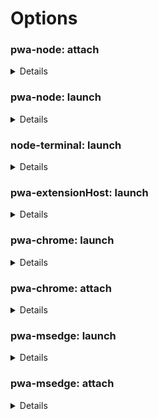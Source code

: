 # Options

### pwa-node: attach

<details><h4>address</h4><p>TCP/IP address of process to be debugged. Default is &#39;localhost&#39;.</p>
<h5>Default value:</h4><pre><code>"localhost"</pre></code><h4>attachExistingChildren</h4><p>Whether to attempt to attach to already-spawned child processes.</p>
<h5>Default value:</h4><pre><code>true</pre></code><h4>autoAttachChildProcesses</h4><p>Attach debugger to new child processes automatically.</p>
<h5>Default value:</h4><pre><code>true</pre></code><h4>cascadeTerminateToConfigurations</h4><p>A list of debug sessions which, when this debug session is terminated, will also be stopped.</p>
<h5>Default value:</h4><pre><code>[]</pre></code><h4>continueOnAttach</h4><p>If true, we&#39;ll automatically resume programs launched and waiting on <code>--inspect-brk</code></p>
<h5>Default value:</h4><pre><code>false</pre></code><h4>customDescriptionGenerator</h4><p>Customize the textual description the debugger shows for objects (local variables, etc...). Samples:<br>      1. this.toString() // will call toString to print all objects<br>      2. this.customDescription ? this.customDescription() : defaultValue // Use customDescription method if available, if not return defaultValue<br>      3. function (def) { return this.customDescription ? this.customDescription() : def } // Use customDescription method if available, if not return defaultValue<br>      </p>
<h5>Default value:</h4><pre><code>undefined</pre></code><h4>customPropertiesGenerator</h4><p>Customize the properties shown for an object in the debugger (local variables, etc...). Samples:<br>    1. { ...this, extraProperty: &#39;12345&#39; } // Add an extraProperty 12345 to all objects<br>    2. this.customProperties ? this.customProperties() : this // Use customProperties method if available, if not use the properties in this (the default properties)<br>    3. function () { return this.customProperties ? this.customProperties() : this } // Use customDescription method if available, if not return the default properties<br><br>    Deprecated: This is a temporary implementation of this feature until we have time to implement it in the way described here: <a href="https://github.com/microsoft/vscode/issues/102181">https://github.com/microsoft/vscode/issues/102181</a></p>
<h5>Default value:</h4><pre><code>undefined</pre></code><h4>cwd</h4><p>Absolute path to the working directory of the program being debugged. If you&#39;ve set localRoot then cwd will match that value otherwise it falls back to your workspaceFolder</p>
<h5>Default value:</h4><pre><code>localRoot || ${workspaceFolder}</pre></code><h4>enableContentValidation</h4><p>Toggles whether we verify the contents of files on disk match the ones loaded in the runtime. This is useful in a variety of scenarios and required in some, but can cause issues if you have server-side transformation of scripts, for example.</p>
<h5>Default value:</h4><pre><code>true</pre></code><h4>env</h4><p>Environment variables passed to the program. The value <code>null</code> removes the variable from the environment.</p>
<h5>Default value:</h4><pre><code>{}</pre></code><h4>envFile</h4><p>Absolute path to a file containing environment variable definitions.</p>
<h5>Default value:</h4><pre><code>null</pre></code><h4>localRoot</h4><p>Path to the local directory containing the program.</p>
<h5>Default value:</h4><pre><code>null</pre></code><h4>nodeVersionHint</h4><p>Allows you to explicitly specify the Node version that&#39;s running, which can be used to disable or enable certain behaviors in cases where the automatic version detection does not work.</p>
<h5>Default value:</h4><pre><code>undefined</pre></code><h4>outFiles</h4><p>If source maps are enabled, these glob patterns specify the generated JavaScript files. If a pattern starts with <code>!</code> the files are excluded. If not specified, the generated code is expected in the same directory as its source.</p>
<h5>Default value:</h4><pre><code>[
  "${workspaceFolder}/**/*.js",
  "!**/node_modules/**"
]</pre></code><h4>outputCapture</h4><p>From where to capture output messages: the default debug API if set to <code>console</code>, or stdout/stderr streams if set to <code>std</code>.</p>
<h5>Default value:</h4><pre><code>"console"</pre></code><h4>pathMapping</h4><p>A mapping of folders from one path to another. To resolve scripts to their original locations. Typical use is to map scripts in <code>node_modules</code> to their sources that locate in another folder.</p>
<h5>Default value:</h4><pre><code>{}</pre></code><h4>pauseForSourceMap</h4><p>Whether to wait for source maps to load for each incoming script. This has a performance overhead, and might be safely disabled when running off of disk, so long as <code>rootPath</code> is not disabled.</p>
<h5>Default value:</h4><pre><code>false</pre></code><h4>port</h4><p>Debug port to attach to. Default is 9229.</p>
<h5>Default value:</h4><pre><code>9229</pre></code><h4>processId</h4><p>ID of process to attach to.</p>
<h5>Default value:</h4><pre><code>undefined</pre></code><h4>remoteRoot</h4><p>Absolute path to the remote directory containing the program.</p>
<h5>Default value:</h4><pre><code>null</pre></code><h4>resolveSourceMapLocations</h4><p>A list of minimatch patterns for locations (folders and URLs) in which source maps can be used to resolve local files. This can be used to avoid incorrectly breaking in external source mapped code. Patterns can be prefixed with &quot;!&quot; to exclude them. May be set to an empty array or null to avoid restriction.</p>
<h5>Default value:</h4><pre><code>[
  "**",
  "!**/node_modules/**"
]</pre></code><h4>restart</h4><p>Try to reconnect to the program if we lose connection. If set to <code>true</code>, we&#39;ll try once a second, forever. You can customize the interval and maximum number of attempts by specifying the <code>delay</code> and <code>maxAttempts</code> in an object instead.</p>
<h5>Default value:</h4><pre><code>false</pre></code><h4>runtimeSourcemapPausePatterns</h4><p>A list of patterns at which to manually insert entrypoint breakpoints. This can be useful to give the debugger an opportunity to set breakpoints when using sourcemaps that don&#39;t exist or can&#39;t be detected before launch, such as <a href="https://github.com/microsoft/vscode-js-debug/issues/492">with the Serverless framework</a>.</p>
<h5>Default value:</h4><pre><code>[]</pre></code><h4>showAsyncStacks</h4><p>Show the async calls that led to the current call stack.</p>
<h5>Default value:</h4><pre><code>true</pre></code><h4>skipFiles</h4><p>An array of file or folder names, or path globs, to skip when debugging.</p>
<h5>Default value:</h4><pre><code>[]</pre></code><h4>smartStep</h4><p>Automatically step through generated code that cannot be mapped back to the original source.</p>
<h5>Default value:</h4><pre><code>true</pre></code><h4>sourceMapPathOverrides</h4><p>A set of mappings for rewriting the locations of source files from what the sourcemap says, to their locations on disk.</p>
<h5>Default value:</h4><pre><code>{
  "webpack:///./~/*": "${workspaceFolder}/node_modules/*",
  "webpack:////*": "/*",
  "webpack://?:*/*": "${workspaceFolder}/*",
  "webpack:///([a-z]):/(.+)": "$1:/$2",
  "meteor://💻app/*": "${workspaceFolder}/*"
}</pre></code><h4>sourceMapRenames</h4><p>Whether to use the &quot;names&quot; mapping in sourcemaps. This requires requesting source content, which can be slow with certain debuggers.</p>
<h5>Default value:</h4><pre><code>true</pre></code><h4>sourceMaps</h4><p>Use JavaScript source maps (if they exist).</p>
<h5>Default value:</h4><pre><code>true</pre></code><h4>timeout</h4><p>Retry for this number of milliseconds to connect to Node.js. Default is 10000 ms.</p>
<h5>Default value:</h4><pre><code>10000</pre></code><h4>timeouts</h4><p>Timeouts for several debugger operations.</p>
<h5>Default value:</h4><pre><code>{}</pre></code><h4>trace</h4><p>Configures what diagnostic output is produced.</p>
<h5>Default value:</h4><pre><code>false</pre></code><h4>websocketAddress</h4><p>Exact websocket address to attach to. If unspecified, it will be discovered from the address and port.</p>
<h5>Default value:</h4><pre><code>undefined</pre></code></details>

### pwa-node: launch

<details><h4>args</h4><p>Command line arguments passed to the program.</p>
<h5>Default value:</h4><pre><code>[]</pre></code><h4>attachSimplePort</h4><p>If set, attaches to the process via the given port. This is generally no longer necessary for Node.js programs and loses the ability to debug child processes, but can be useful in more esoteric scenarios such as with Deno and Docker launches. If set to 0, a random port will be chosen and --inspect-brk added to the launch arguments automatically.</p>
<h5>Default value:</h4><pre><code>null</pre></code><h4>autoAttachChildProcesses</h4><p>Attach debugger to new child processes automatically.</p>
<h5>Default value:</h4><pre><code>true</pre></code><h4>cascadeTerminateToConfigurations</h4><p>A list of debug sessions which, when this debug session is terminated, will also be stopped.</p>
<h5>Default value:</h4><pre><code>[]</pre></code><h4>console</h4><p>Where to launch the debug target.</p>
<h5>Default value:</h4><pre><code>"internalConsole"</pre></code><h4>customDescriptionGenerator</h4><p>Customize the textual description the debugger shows for objects (local variables, etc...). Samples:<br>      1. this.toString() // will call toString to print all objects<br>      2. this.customDescription ? this.customDescription() : defaultValue // Use customDescription method if available, if not return defaultValue<br>      3. function (def) { return this.customDescription ? this.customDescription() : def } // Use customDescription method if available, if not return defaultValue<br>      </p>
<h5>Default value:</h4><pre><code>undefined</pre></code><h4>customPropertiesGenerator</h4><p>Customize the properties shown for an object in the debugger (local variables, etc...). Samples:<br>    1. { ...this, extraProperty: &#39;12345&#39; } // Add an extraProperty 12345 to all objects<br>    2. this.customProperties ? this.customProperties() : this // Use customProperties method if available, if not use the properties in this (the default properties)<br>    3. function () { return this.customProperties ? this.customProperties() : this } // Use customDescription method if available, if not return the default properties<br><br>    Deprecated: This is a temporary implementation of this feature until we have time to implement it in the way described here: <a href="https://github.com/microsoft/vscode/issues/102181">https://github.com/microsoft/vscode/issues/102181</a></p>
<h5>Default value:</h4><pre><code>undefined</pre></code><h4>cwd</h4><p>Absolute path to the working directory of the program being debugged. If you&#39;ve set localRoot then cwd will match that value otherwise it falls back to your workspaceFolder</p>
<h5>Default value:</h4><pre><code>"${workspaceFolder}"</pre></code><h4>enableContentValidation</h4><p>Toggles whether we verify the contents of files on disk match the ones loaded in the runtime. This is useful in a variety of scenarios and required in some, but can cause issues if you have server-side transformation of scripts, for example.</p>
<h5>Default value:</h4><pre><code>true</pre></code><h4>env</h4><p>Environment variables passed to the program. The value <code>null</code> removes the variable from the environment.</p>
<h5>Default value:</h4><pre><code>{}</pre></code><h4>envFile</h4><p>Absolute path to a file containing environment variable definitions.</p>
<h5>Default value:</h4><pre><code>null</pre></code><h4>killBehavior</h4><p>Configures how debug processes are killed when stopping the session. Can be:<br><br>- forceful (default): forcefully tears down the process tree. Sends SIGKILL on posix, or <code>taskkill.exe /F</code> on Windows.<br>- polite: gracefully tears down the process tree. It&#39;s possible that misbehaving processes continue to run after shutdown in this way. Sends SIGTERM on posix, or <code>taskkill.exe</code> with no <code>/F</code> (force) flag on Windows.<br>- none: no termination will happen.</p>
<h5>Default value:</h4><pre><code>"forceful"</pre></code><h4>localRoot</h4><p>Path to the local directory containing the program.</p>
<h5>Default value:</h4><pre><code>null</pre></code><h4>nodeVersionHint</h4><p>Allows you to explicitly specify the Node version that&#39;s running, which can be used to disable or enable certain behaviors in cases where the automatic version detection does not work.</p>
<h5>Default value:</h4><pre><code>undefined</pre></code><h4>outFiles</h4><p>If source maps are enabled, these glob patterns specify the generated JavaScript files. If a pattern starts with <code>!</code> the files are excluded. If not specified, the generated code is expected in the same directory as its source.</p>
<h5>Default value:</h4><pre><code>[
  "${workspaceFolder}/**/*.js",
  "!**/node_modules/**"
]</pre></code><h4>outputCapture</h4><p>From where to capture output messages: the default debug API if set to <code>console</code>, or stdout/stderr streams if set to <code>std</code>.</p>
<h5>Default value:</h4><pre><code>"console"</pre></code><h4>pathMapping</h4><p>A mapping of folders from one path to another. To resolve scripts to their original locations. Typical use is to map scripts in <code>node_modules</code> to their sources that locate in another folder.</p>
<h5>Default value:</h4><pre><code>{}</pre></code><h4>pauseForSourceMap</h4><p>Whether to wait for source maps to load for each incoming script. This has a performance overhead, and might be safely disabled when running off of disk, so long as <code>rootPath</code> is not disabled.</p>
<h5>Default value:</h4><pre><code>false</pre></code><h4>profileStartup</h4><p>If true, will start profiling as soon as the process launches</p>
<h5>Default value:</h4><pre><code>false</pre></code><h4>program</h4><p>Absolute path to the program. Generated value is guessed by looking at package.json and opened files. Edit this attribute.</p>
<h5>Default value:</h4><pre><code>""</pre></code><h4>remoteRoot</h4><p>Absolute path to the remote directory containing the program.</p>
<h5>Default value:</h4><pre><code>null</pre></code><h4>resolveSourceMapLocations</h4><p>A list of minimatch patterns for locations (folders and URLs) in which source maps can be used to resolve local files. This can be used to avoid incorrectly breaking in external source mapped code. Patterns can be prefixed with &quot;!&quot; to exclude them. May be set to an empty array or null to avoid restriction.</p>
<h5>Default value:</h4><pre><code>[
  "**",
  "!**/node_modules/**"
]</pre></code><h4>restart</h4><p>Try to reconnect to the program if we lose connection. If set to <code>true</code>, we&#39;ll try once a second, forever. You can customize the interval and maximum number of attempts by specifying the <code>delay</code> and <code>maxAttempts</code> in an object instead.</p>
<h5>Default value:</h4><pre><code>false</pre></code><h4>runtimeArgs</h4><p>Optional arguments passed to the runtime executable.</p>
<h5>Default value:</h4><pre><code>[]</pre></code><h4>runtimeExecutable</h4><p>Runtime to use. Either an absolute path or the name of a runtime available on the PATH. If omitted <code>node</code> is assumed.</p>
<h5>Default value:</h4><pre><code>"node"</pre></code><h4>runtimeSourcemapPausePatterns</h4><p>A list of patterns at which to manually insert entrypoint breakpoints. This can be useful to give the debugger an opportunity to set breakpoints when using sourcemaps that don&#39;t exist or can&#39;t be detected before launch, such as <a href="https://github.com/microsoft/vscode-js-debug/issues/492">with the Serverless framework</a>.</p>
<h5>Default value:</h4><pre><code>[]</pre></code><h4>runtimeVersion</h4><p>Version of <code>node</code> runtime to use. Requires <code>nvm</code>.</p>
<h5>Default value:</h4><pre><code>"default"</pre></code><h4>showAsyncStacks</h4><p>Show the async calls that led to the current call stack.</p>
<h5>Default value:</h4><pre><code>true</pre></code><h4>skipFiles</h4><p>An array of file or folder names, or path globs, to skip when debugging.</p>
<h5>Default value:</h4><pre><code>[]</pre></code><h4>smartStep</h4><p>Automatically step through generated code that cannot be mapped back to the original source.</p>
<h5>Default value:</h4><pre><code>true</pre></code><h4>sourceMapPathOverrides</h4><p>A set of mappings for rewriting the locations of source files from what the sourcemap says, to their locations on disk.</p>
<h5>Default value:</h4><pre><code>{
  "webpack:///./~/*": "${workspaceFolder}/node_modules/*",
  "webpack:////*": "/*",
  "webpack://?:*/*": "${workspaceFolder}/*",
  "webpack:///([a-z]):/(.+)": "$1:/$2",
  "meteor://💻app/*": "${workspaceFolder}/*"
}</pre></code><h4>sourceMapRenames</h4><p>Whether to use the &quot;names&quot; mapping in sourcemaps. This requires requesting source content, which can be slow with certain debuggers.</p>
<h5>Default value:</h4><pre><code>true</pre></code><h4>sourceMaps</h4><p>Use JavaScript source maps (if they exist).</p>
<h5>Default value:</h4><pre><code>true</pre></code><h4>stopOnEntry</h4><p>Automatically stop program after launch.</p>
<h5>Default value:</h4><pre><code>false</pre></code><h4>timeout</h4><p>Retry for this number of milliseconds to connect to Node.js. Default is 10000 ms.</p>
<h5>Default value:</h4><pre><code>10000</pre></code><h4>timeouts</h4><p>Timeouts for several debugger operations.</p>
<h5>Default value:</h4><pre><code>{}</pre></code><h4>trace</h4><p>Configures what diagnostic output is produced.</p>
<h5>Default value:</h4><pre><code>false</pre></code></details>

### node-terminal: launch

<details><h4>autoAttachChildProcesses</h4><p>Attach debugger to new child processes automatically.</p>
<h5>Default value:</h4><pre><code>true</pre></code><h4>cascadeTerminateToConfigurations</h4><p>A list of debug sessions which, when this debug session is terminated, will also be stopped.</p>
<h5>Default value:</h4><pre><code>[]</pre></code><h4>command</h4><p>Command to run in the launched terminal. If not provided, the terminal will open without launching a program.</p>
<h5>Default value:</h4><pre><code>undefined</pre></code><h4>customDescriptionGenerator</h4><p>Customize the textual description the debugger shows for objects (local variables, etc...). Samples:<br>      1. this.toString() // will call toString to print all objects<br>      2. this.customDescription ? this.customDescription() : defaultValue // Use customDescription method if available, if not return defaultValue<br>      3. function (def) { return this.customDescription ? this.customDescription() : def } // Use customDescription method if available, if not return defaultValue<br>      </p>
<h5>Default value:</h4><pre><code>undefined</pre></code><h4>customPropertiesGenerator</h4><p>Customize the properties shown for an object in the debugger (local variables, etc...). Samples:<br>    1. { ...this, extraProperty: &#39;12345&#39; } // Add an extraProperty 12345 to all objects<br>    2. this.customProperties ? this.customProperties() : this // Use customProperties method if available, if not use the properties in this (the default properties)<br>    3. function () { return this.customProperties ? this.customProperties() : this } // Use customDescription method if available, if not return the default properties<br><br>    Deprecated: This is a temporary implementation of this feature until we have time to implement it in the way described here: <a href="https://github.com/microsoft/vscode/issues/102181">https://github.com/microsoft/vscode/issues/102181</a></p>
<h5>Default value:</h4><pre><code>undefined</pre></code><h4>cwd</h4><p>Absolute path to the working directory of the program being debugged. If you&#39;ve set localRoot then cwd will match that value otherwise it falls back to your workspaceFolder</p>
<h5>Default value:</h4><pre><code>localRoot || ${workspaceFolder}</pre></code><h4>enableContentValidation</h4><p>Toggles whether we verify the contents of files on disk match the ones loaded in the runtime. This is useful in a variety of scenarios and required in some, but can cause issues if you have server-side transformation of scripts, for example.</p>
<h5>Default value:</h4><pre><code>true</pre></code><h4>env</h4><p>Environment variables passed to the program. The value <code>null</code> removes the variable from the environment.</p>
<h5>Default value:</h4><pre><code>{}</pre></code><h4>envFile</h4><p>Absolute path to a file containing environment variable definitions.</p>
<h5>Default value:</h4><pre><code>null</pre></code><h4>localRoot</h4><p>Path to the local directory containing the program.</p>
<h5>Default value:</h4><pre><code>null</pre></code><h4>nodeVersionHint</h4><p>Allows you to explicitly specify the Node version that&#39;s running, which can be used to disable or enable certain behaviors in cases where the automatic version detection does not work.</p>
<h5>Default value:</h4><pre><code>undefined</pre></code><h4>outFiles</h4><p>If source maps are enabled, these glob patterns specify the generated JavaScript files. If a pattern starts with <code>!</code> the files are excluded. If not specified, the generated code is expected in the same directory as its source.</p>
<h5>Default value:</h4><pre><code>[
  "${workspaceFolder}/**/*.js",
  "!**/node_modules/**"
]</pre></code><h4>outputCapture</h4><p>From where to capture output messages: the default debug API if set to <code>console</code>, or stdout/stderr streams if set to <code>std</code>.</p>
<h5>Default value:</h4><pre><code>"console"</pre></code><h4>pathMapping</h4><p>A mapping of folders from one path to another. To resolve scripts to their original locations. Typical use is to map scripts in <code>node_modules</code> to their sources that locate in another folder.</p>
<h5>Default value:</h4><pre><code>{}</pre></code><h4>pauseForSourceMap</h4><p>Whether to wait for source maps to load for each incoming script. This has a performance overhead, and might be safely disabled when running off of disk, so long as <code>rootPath</code> is not disabled.</p>
<h5>Default value:</h4><pre><code>false</pre></code><h4>remoteRoot</h4><p>Absolute path to the remote directory containing the program.</p>
<h5>Default value:</h4><pre><code>null</pre></code><h4>resolveSourceMapLocations</h4><p>A list of minimatch patterns for locations (folders and URLs) in which source maps can be used to resolve local files. This can be used to avoid incorrectly breaking in external source mapped code. Patterns can be prefixed with &quot;!&quot; to exclude them. May be set to an empty array or null to avoid restriction.</p>
<h5>Default value:</h4><pre><code>[
  "**",
  "!**/node_modules/**"
]</pre></code><h4>runtimeSourcemapPausePatterns</h4><p>A list of patterns at which to manually insert entrypoint breakpoints. This can be useful to give the debugger an opportunity to set breakpoints when using sourcemaps that don&#39;t exist or can&#39;t be detected before launch, such as <a href="https://github.com/microsoft/vscode-js-debug/issues/492">with the Serverless framework</a>.</p>
<h5>Default value:</h4><pre><code>[]</pre></code><h4>showAsyncStacks</h4><p>Show the async calls that led to the current call stack.</p>
<h5>Default value:</h4><pre><code>{
  "onceBreakpointResolved": 16
}</pre></code><h4>skipFiles</h4><p>An array of file or folder names, or path globs, to skip when debugging.</p>
<h5>Default value:</h4><pre><code>[]</pre></code><h4>smartStep</h4><p>Automatically step through generated code that cannot be mapped back to the original source.</p>
<h5>Default value:</h4><pre><code>true</pre></code><h4>sourceMapPathOverrides</h4><p>A set of mappings for rewriting the locations of source files from what the sourcemap says, to their locations on disk.</p>
<h5>Default value:</h4><pre><code>{
  "webpack:///./~/*": "${workspaceFolder}/node_modules/*",
  "webpack:////*": "/*",
  "webpack://?:*/*": "${workspaceFolder}/*",
  "webpack:///([a-z]):/(.+)": "$1:/$2",
  "meteor://💻app/*": "${workspaceFolder}/*"
}</pre></code><h4>sourceMapRenames</h4><p>Whether to use the &quot;names&quot; mapping in sourcemaps. This requires requesting source content, which can be slow with certain debuggers.</p>
<h5>Default value:</h4><pre><code>true</pre></code><h4>sourceMaps</h4><p>Use JavaScript source maps (if they exist).</p>
<h5>Default value:</h4><pre><code>true</pre></code><h4>timeout</h4><p>Retry for this number of milliseconds to connect to Node.js. Default is 10000 ms.</p>
<h5>Default value:</h4><pre><code>10000</pre></code><h4>timeouts</h4><p>Timeouts for several debugger operations.</p>
<h5>Default value:</h4><pre><code>{}</pre></code><h4>trace</h4><p>Configures what diagnostic output is produced.</p>
<h5>Default value:</h4><pre><code>false</pre></code></details>

### pwa-extensionHost: launch

<details><h4>args</h4><p>Command line arguments passed to the program.</p>
<h5>Default value:</h4><pre><code>[
  "--extensionDevelopmentPath=${workspaceFolder}"
]</pre></code><h4>autoAttachChildProcesses</h4><p>Attach debugger to new child processes automatically.</p>
<h5>Default value:</h4><pre><code>false</pre></code><h4>cascadeTerminateToConfigurations</h4><p>A list of debug sessions which, when this debug session is terminated, will also be stopped.</p>
<h5>Default value:</h4><pre><code>[]</pre></code><h4>customDescriptionGenerator</h4><p>Customize the textual description the debugger shows for objects (local variables, etc...). Samples:<br>      1. this.toString() // will call toString to print all objects<br>      2. this.customDescription ? this.customDescription() : defaultValue // Use customDescription method if available, if not return defaultValue<br>      3. function (def) { return this.customDescription ? this.customDescription() : def } // Use customDescription method if available, if not return defaultValue<br>      </p>
<h5>Default value:</h4><pre><code>undefined</pre></code><h4>customPropertiesGenerator</h4><p>Customize the properties shown for an object in the debugger (local variables, etc...). Samples:<br>    1. { ...this, extraProperty: &#39;12345&#39; } // Add an extraProperty 12345 to all objects<br>    2. this.customProperties ? this.customProperties() : this // Use customProperties method if available, if not use the properties in this (the default properties)<br>    3. function () { return this.customProperties ? this.customProperties() : this } // Use customDescription method if available, if not return the default properties<br><br>    Deprecated: This is a temporary implementation of this feature until we have time to implement it in the way described here: <a href="https://github.com/microsoft/vscode/issues/102181">https://github.com/microsoft/vscode/issues/102181</a></p>
<h5>Default value:</h4><pre><code>undefined</pre></code><h4>cwd</h4><p>Absolute path to the working directory of the program being debugged. If you&#39;ve set localRoot then cwd will match that value otherwise it falls back to your workspaceFolder</p>
<h5>Default value:</h4><pre><code>localRoot || ${workspaceFolder}</pre></code><h4>debugWebviews</h4><p>Configures whether we should try to attach to webviews in the launched VS Code instance. <strong>Note:</strong> at the moment this requires the setting <code>&quot;webview.experimental.useIframes&quot;: true</code> to work properly, and will only work in desktop VS Code.</p>
<h5>Default value:</h4><pre><code>false</pre></code><h4>debugWebWorkerHost</h4><p>Configures whether we should try to attach to the web worker extension host.</p>
<h5>Default value:</h4><pre><code>false</pre></code><h4>enableContentValidation</h4><p>Toggles whether we verify the contents of files on disk match the ones loaded in the runtime. This is useful in a variety of scenarios and required in some, but can cause issues if you have server-side transformation of scripts, for example.</p>
<h5>Default value:</h4><pre><code>true</pre></code><h4>env</h4><p>Environment variables passed to the program. The value <code>null</code> removes the variable from the environment.</p>
<h5>Default value:</h4><pre><code>{}</pre></code><h4>envFile</h4><p>Absolute path to a file containing environment variable definitions.</p>
<h5>Default value:</h4><pre><code>null</pre></code><h4>localRoot</h4><p>Path to the local directory containing the program.</p>
<h5>Default value:</h4><pre><code>null</pre></code><h4>nodeVersionHint</h4><p>Allows you to explicitly specify the Node version that&#39;s running, which can be used to disable or enable certain behaviors in cases where the automatic version detection does not work.</p>
<h5>Default value:</h4><pre><code>undefined</pre></code><h4>outFiles</h4><p>If source maps are enabled, these glob patterns specify the generated JavaScript files. If a pattern starts with <code>!</code> the files are excluded. If not specified, the generated code is expected in the same directory as its source.</p>
<h5>Default value:</h4><pre><code>[
  "${workspaceFolder}/out/**/*.js"
]</pre></code><h4>outputCapture</h4><p>From where to capture output messages: the default debug API if set to <code>console</code>, or stdout/stderr streams if set to <code>std</code>.</p>
<h5>Default value:</h4><pre><code>"console"</pre></code><h4>pathMapping</h4><p>A mapping of folders from one path to another. To resolve scripts to their original locations. Typical use is to map scripts in <code>node_modules</code> to their sources that locate in another folder.</p>
<h5>Default value:</h4><pre><code>{}</pre></code><h4>pauseForSourceMap</h4><p>Whether to wait for source maps to load for each incoming script. This has a performance overhead, and might be safely disabled when running off of disk, so long as <code>rootPath</code> is not disabled.</p>
<h5>Default value:</h4><pre><code>false</pre></code><h4>remoteRoot</h4><p>Absolute path to the remote directory containing the program.</p>
<h5>Default value:</h4><pre><code>null</pre></code><h4>rendererDebugOptions</h4><p>Chrome launch options used when attaching to the renderer process, with <code>debugWebviews</code> or <code>debugWebWorkerHost</code>.</p>
<h5>Default value:</h4><pre><code>{}</pre></code><h4>resolveSourceMapLocations</h4><p>A list of minimatch patterns for locations (folders and URLs) in which source maps can be used to resolve local files. This can be used to avoid incorrectly breaking in external source mapped code. Patterns can be prefixed with &quot;!&quot; to exclude them. May be set to an empty array or null to avoid restriction.</p>
<h5>Default value:</h4><pre><code>[
  "${workspaceFolder}/**",
  "!**/node_modules/**"
]</pre></code><h4>runtimeExecutable</h4><p>Absolute path to VS Code.</p>
<h5>Default value:</h4><pre><code>"${execPath}"</pre></code><h4>runtimeSourcemapPausePatterns</h4><p>A list of patterns at which to manually insert entrypoint breakpoints. This can be useful to give the debugger an opportunity to set breakpoints when using sourcemaps that don&#39;t exist or can&#39;t be detected before launch, such as <a href="https://github.com/microsoft/vscode-js-debug/issues/492">with the Serverless framework</a>.</p>
<h5>Default value:</h4><pre><code>[]</pre></code><h4>showAsyncStacks</h4><p>Show the async calls that led to the current call stack.</p>
<h5>Default value:</h4><pre><code>true</pre></code><h4>skipFiles</h4><p>An array of file or folder names, or path globs, to skip when debugging.</p>
<h5>Default value:</h4><pre><code>[]</pre></code><h4>smartStep</h4><p>Automatically step through generated code that cannot be mapped back to the original source.</p>
<h5>Default value:</h4><pre><code>true</pre></code><h4>sourceMapPathOverrides</h4><p>A set of mappings for rewriting the locations of source files from what the sourcemap says, to their locations on disk.</p>
<h5>Default value:</h4><pre><code>{
  "webpack:///./~/*": "${workspaceFolder}/node_modules/*",
  "webpack:////*": "/*",
  "webpack://?:*/*": "${workspaceFolder}/*",
  "webpack:///([a-z]):/(.+)": "$1:/$2",
  "meteor://💻app/*": "${workspaceFolder}/*"
}</pre></code><h4>sourceMapRenames</h4><p>Whether to use the &quot;names&quot; mapping in sourcemaps. This requires requesting source content, which can be slow with certain debuggers.</p>
<h5>Default value:</h4><pre><code>true</pre></code><h4>sourceMaps</h4><p>Use JavaScript source maps (if they exist).</p>
<h5>Default value:</h4><pre><code>true</pre></code><h4>timeout</h4><p>Retry for this number of milliseconds to connect to Node.js. Default is 10000 ms.</p>
<h5>Default value:</h4><pre><code>10000</pre></code><h4>timeouts</h4><p>Timeouts for several debugger operations.</p>
<h5>Default value:</h4><pre><code>{}</pre></code><h4>trace</h4><p>Configures what diagnostic output is produced.</p>
<h5>Default value:</h4><pre><code>false</pre></code></details>

### pwa-chrome: launch

<details><h4>browserLaunchLocation</h4><p>Forces the browser to be launched in one location. In a remote workspace (through ssh or WSL, for example) this can be used to open the browser on the remote machine rather than locally.</p>
<h5>Default value:</h4><pre><code>"workspace"</pre></code><h4>cascadeTerminateToConfigurations</h4><p>A list of debug sessions which, when this debug session is terminated, will also be stopped.</p>
<h5>Default value:</h4><pre><code>[]</pre></code><h4>cleanUp</h4><p>What clean-up to do after the debugging session finishes. Close only the tab being debug, vs. close the whole browser.</p>
<h5>Default value:</h4><pre><code>"wholeBrowser"</pre></code><h4>customDescriptionGenerator</h4><p>Customize the textual description the debugger shows for objects (local variables, etc...). Samples:<br>      1. this.toString() // will call toString to print all objects<br>      2. this.customDescription ? this.customDescription() : defaultValue // Use customDescription method if available, if not return defaultValue<br>      3. function (def) { return this.customDescription ? this.customDescription() : def } // Use customDescription method if available, if not return defaultValue<br>      </p>
<h5>Default value:</h4><pre><code>undefined</pre></code><h4>customPropertiesGenerator</h4><p>Customize the properties shown for an object in the debugger (local variables, etc...). Samples:<br>    1. { ...this, extraProperty: &#39;12345&#39; } // Add an extraProperty 12345 to all objects<br>    2. this.customProperties ? this.customProperties() : this // Use customProperties method if available, if not use the properties in this (the default properties)<br>    3. function () { return this.customProperties ? this.customProperties() : this } // Use customDescription method if available, if not return the default properties<br><br>    Deprecated: This is a temporary implementation of this feature until we have time to implement it in the way described here: <a href="https://github.com/microsoft/vscode/issues/102181">https://github.com/microsoft/vscode/issues/102181</a></p>
<h5>Default value:</h4><pre><code>undefined</pre></code><h4>cwd</h4><p>Optional working directory for the runtime executable.</p>
<h5>Default value:</h4><pre><code>null</pre></code><h4>disableNetworkCache</h4><p>Controls whether to skip the network cache for each request</p>
<h5>Default value:</h4><pre><code>true</pre></code><h4>enableContentValidation</h4><p>Toggles whether we verify the contents of files on disk match the ones loaded in the runtime. This is useful in a variety of scenarios and required in some, but can cause issues if you have server-side transformation of scripts, for example.</p>
<h5>Default value:</h4><pre><code>true</pre></code><h4>env</h4><p>Optional dictionary of environment key/value pairs for the browser.</p>
<h5>Default value:</h4><pre><code>{}</pre></code><h4>file</h4><p>A local html file to open in the browser</p>
<h5>Default value:</h4><pre><code>null</pre></code><h4>includeDefaultArgs</h4><p>Whether default browser launch arguments (to disable features that may make debugging harder) will be included in the launch.</p>
<h5>Default value:</h4><pre><code>true</pre></code><h4>inspectUri</h4><p>Format to use to rewrite the inspectUri: It&#39;s a template string that interpolates keys in <code>{curlyBraces}</code>. Available keys are:<br> - <code>url.*</code> is the parsed address of the running application. For instance, <code>{url.port}</code>, <code>{url.hostname}</code><br> - <code>port</code> is the debug port that Chrome is listening on.<br> - <code>browserInspectUri</code> is the inspector URI on the launched browser<br> - <code>browserInspectUriPath</code> is the path part of the inspector URI on the launched browser (e.g.: &quot;/devtools/browser/e9ec0098-306e-472a-8133-5e42488929c2&quot;).<br> - <code>wsProtocol</code> is the hinted websocket protocol. This is set to <code>wss</code> if the original URL is <code>https</code>, or <code>ws</code> otherwise.<br></p>
<h5>Default value:</h4><pre><code>undefined</pre></code><h4>outFiles</h4><p>If source maps are enabled, these glob patterns specify the generated JavaScript files. If a pattern starts with <code>!</code> the files are excluded. If not specified, the generated code is expected in the same directory as its source.</p>
<h5>Default value:</h4><pre><code>[
  "${workspaceFolder}/**/*.js",
  "!**/node_modules/**"
]</pre></code><h4>outputCapture</h4><p>From where to capture output messages: the default debug API if set to <code>console</code>, or stdout/stderr streams if set to <code>std</code>.</p>
<h5>Default value:</h4><pre><code>"console"</pre></code><h4>pathMapping</h4><p>A mapping of URLs/paths to local folders, to resolve scripts in the Browser to scripts on disk</p>
<h5>Default value:</h4><pre><code>{}</pre></code><h4>pauseForSourceMap</h4><p>Whether to wait for source maps to load for each incoming script. This has a performance overhead, and might be safely disabled when running off of disk, so long as <code>rootPath</code> is not disabled.</p>
<h5>Default value:</h4><pre><code>true</pre></code><h4>perScriptSourcemaps</h4><p>Whether scripts are loaded individually with unique sourcemaps containing the basename of the source file. This can be set to optimize sourcemap handling when dealing with lots of small scripts. If set to &quot;auto&quot;, we&#39;ll detect known cases where this is appropriate.</p>
<h5>Default value:</h4><pre><code>"auto"</pre></code><h4>port</h4><p>Port for the browser to listen on. Defaults to &quot;0&quot;, which will cause the browser to be debugged via pipes, which is generally more secure and should be chosen unless you need to attach to the browser from another tool.</p>
<h5>Default value:</h4><pre><code>0</pre></code><h4>profileStartup</h4><p>If true, will start profiling soon as the process launches</p>
<h5>Default value:</h4><pre><code>false</pre></code><h4>resolveSourceMapLocations</h4><p>A list of minimatch patterns for locations (folders and URLs) in which source maps can be used to resolve local files. This can be used to avoid incorrectly breaking in external source mapped code. Patterns can be prefixed with &quot;!&quot; to exclude them. May be set to an empty array or null to avoid restriction.</p>
<h5>Default value:</h4><pre><code>null</pre></code><h4>runtimeArgs</h4><p>Optional arguments passed to the runtime executable.</p>
<h5>Default value:</h4><pre><code>null</pre></code><h4>runtimeExecutable</h4><p>Either &#39;canary&#39;, &#39;stable&#39;, &#39;custom&#39; or path to the browser executable. Custom means a custom wrapper, custom build or CHROME_PATH environment variable.</p>
<h5>Default value:</h4><pre><code>"stable"</pre></code><h4>showAsyncStacks</h4><p>Show the async calls that led to the current call stack.</p>
<h5>Default value:</h4><pre><code>true</pre></code><h4>skipFiles</h4><p>An array of file or folder names, or path globs, to skip when debugging.</p>
<h5>Default value:</h4><pre><code>[]</pre></code><h4>smartStep</h4><p>Automatically step through generated code that cannot be mapped back to the original source.</p>
<h5>Default value:</h4><pre><code>true</pre></code><h4>sourceMapPathOverrides</h4><p>A set of mappings for rewriting the locations of source files from what the sourcemap says, to their locations on disk.</p>
<h5>Default value:</h4><pre><code>{
  "webpack:///./~/*": "${webRoot}/node_modules/*",
  "webpack:////*": "/*",
  "webpack://?:*/*": "${webRoot}/*",
  "webpack:///([a-z]):/(.+)": "$1:/$2",
  "meteor://💻app/*": "${webRoot}/*"
}</pre></code><h4>sourceMapRenames</h4><p>Whether to use the &quot;names&quot; mapping in sourcemaps. This requires requesting source content, which can be slow with certain debuggers.</p>
<h5>Default value:</h4><pre><code>true</pre></code><h4>sourceMaps</h4><p>Use JavaScript source maps (if they exist).</p>
<h5>Default value:</h4><pre><code>true</pre></code><h4>timeout</h4><p>Retry for this number of milliseconds to connect to Node.js. Default is 10000 ms.</p>
<h5>Default value:</h4><pre><code>10000</pre></code><h4>timeouts</h4><p>Timeouts for several debugger operations.</p>
<h5>Default value:</h4><pre><code>{}</pre></code><h4>trace</h4><p>Configures what diagnostic output is produced.</p>
<h5>Default value:</h4><pre><code>false</pre></code><h4>url</h4><p>Will search for a tab with this exact url and attach to it, if found</p>
<h5>Default value:</h4><pre><code>null</pre></code><h4>urlFilter</h4><p>Will search for a page with this url and attach to it, if found. Can have * wildcards.</p>
<h5>Default value:</h4><pre><code>"*"</pre></code><h4>userDataDir</h4><p>By default, the browser is launched with a separate user profile in a temp folder. Use this option to override it. Set to false to launch with your default user profile.</p>
<h5>Default value:</h4><pre><code>true</pre></code><h4>vueComponentPaths</h4><p>A list of file glob patterns to find <code>*.vue</code> components. By default, searches the entire workspace. This needs to be specified due to extra lookups that Vue&#39;s sourcemaps require in Vue CLI 4. You can disable this special handling by setting this to an empty array.</p>
<h5>Default value:</h4><pre><code>[
  "${workspaceFolder}/**/*.vue",
  "!**/node_modules/**"
]</pre></code><h4>webRoot</h4><p>This specifies the workspace absolute path to the webserver root. Used to resolve paths like <code>/app.js</code> to files on disk. Shorthand for a pathMapping for &quot;/&quot;</p>
<h5>Default value:</h4><pre><code>"${workspaceFolder}"</pre></code></details>

### pwa-chrome: attach

<details><h4>address</h4><p>IP address or hostname the debugged browser is listening on.</p>
<h5>Default value:</h4><pre><code>"localhost"</pre></code><h4>browserAttachLocation</h4><p>Forces the browser to attach in one location. In a remote workspace (through ssh or WSL, for example) this can be used to attach to a browser on the remote machine rather than locally.</p>
<h5>Default value:</h4><pre><code>"workspace"</pre></code><h4>cascadeTerminateToConfigurations</h4><p>A list of debug sessions which, when this debug session is terminated, will also be stopped.</p>
<h5>Default value:</h4><pre><code>[]</pre></code><h4>customDescriptionGenerator</h4><p>Customize the textual description the debugger shows for objects (local variables, etc...). Samples:<br>      1. this.toString() // will call toString to print all objects<br>      2. this.customDescription ? this.customDescription() : defaultValue // Use customDescription method if available, if not return defaultValue<br>      3. function (def) { return this.customDescription ? this.customDescription() : def } // Use customDescription method if available, if not return defaultValue<br>      </p>
<h5>Default value:</h4><pre><code>undefined</pre></code><h4>customPropertiesGenerator</h4><p>Customize the properties shown for an object in the debugger (local variables, etc...). Samples:<br>    1. { ...this, extraProperty: &#39;12345&#39; } // Add an extraProperty 12345 to all objects<br>    2. this.customProperties ? this.customProperties() : this // Use customProperties method if available, if not use the properties in this (the default properties)<br>    3. function () { return this.customProperties ? this.customProperties() : this } // Use customDescription method if available, if not return the default properties<br><br>    Deprecated: This is a temporary implementation of this feature until we have time to implement it in the way described here: <a href="https://github.com/microsoft/vscode/issues/102181">https://github.com/microsoft/vscode/issues/102181</a></p>
<h5>Default value:</h4><pre><code>undefined</pre></code><h4>disableNetworkCache</h4><p>Controls whether to skip the network cache for each request</p>
<h5>Default value:</h4><pre><code>true</pre></code><h4>enableContentValidation</h4><p>Toggles whether we verify the contents of files on disk match the ones loaded in the runtime. This is useful in a variety of scenarios and required in some, but can cause issues if you have server-side transformation of scripts, for example.</p>
<h5>Default value:</h4><pre><code>true</pre></code><h4>inspectUri</h4><p>Format to use to rewrite the inspectUri: It&#39;s a template string that interpolates keys in <code>{curlyBraces}</code>. Available keys are:<br> - <code>url.*</code> is the parsed address of the running application. For instance, <code>{url.port}</code>, <code>{url.hostname}</code><br> - <code>port</code> is the debug port that Chrome is listening on.<br> - <code>browserInspectUri</code> is the inspector URI on the launched browser<br> - <code>browserInspectUriPath</code> is the path part of the inspector URI on the launched browser (e.g.: &quot;/devtools/browser/e9ec0098-306e-472a-8133-5e42488929c2&quot;).<br> - <code>wsProtocol</code> is the hinted websocket protocol. This is set to <code>wss</code> if the original URL is <code>https</code>, or <code>ws</code> otherwise.<br></p>
<h5>Default value:</h4><pre><code>undefined</pre></code><h4>outFiles</h4><p>If source maps are enabled, these glob patterns specify the generated JavaScript files. If a pattern starts with <code>!</code> the files are excluded. If not specified, the generated code is expected in the same directory as its source.</p>
<h5>Default value:</h4><pre><code>[
  "${workspaceFolder}/**/*.js",
  "!**/node_modules/**"
]</pre></code><h4>outputCapture</h4><p>From where to capture output messages: the default debug API if set to <code>console</code>, or stdout/stderr streams if set to <code>std</code>.</p>
<h5>Default value:</h4><pre><code>"console"</pre></code><h4>pathMapping</h4><p>A mapping of URLs/paths to local folders, to resolve scripts in the Browser to scripts on disk</p>
<h5>Default value:</h4><pre><code>{}</pre></code><h4>pauseForSourceMap</h4><p>Whether to wait for source maps to load for each incoming script. This has a performance overhead, and might be safely disabled when running off of disk, so long as <code>rootPath</code> is not disabled.</p>
<h5>Default value:</h4><pre><code>true</pre></code><h4>perScriptSourcemaps</h4><p>Whether scripts are loaded individually with unique sourcemaps containing the basename of the source file. This can be set to optimize sourcemap handling when dealing with lots of small scripts. If set to &quot;auto&quot;, we&#39;ll detect known cases where this is appropriate.</p>
<h5>Default value:</h4><pre><code>"auto"</pre></code><h4>port</h4><p>Port to use to remote debugging the browser, given as <code>--remote-debugging-port</code> when launching the browser.</p>
<h5>Default value:</h4><pre><code>0</pre></code><h4>resolveSourceMapLocations</h4><p>A list of minimatch patterns for locations (folders and URLs) in which source maps can be used to resolve local files. This can be used to avoid incorrectly breaking in external source mapped code. Patterns can be prefixed with &quot;!&quot; to exclude them. May be set to an empty array or null to avoid restriction.</p>
<h5>Default value:</h4><pre><code>null</pre></code><h4>restart</h4><p>Whether to reconnect if the browser connection is closed</p>
<h5>Default value:</h4><pre><code>false</pre></code><h4>showAsyncStacks</h4><p>Show the async calls that led to the current call stack.</p>
<h5>Default value:</h4><pre><code>true</pre></code><h4>skipFiles</h4><p>An array of file or folder names, or path globs, to skip when debugging.</p>
<h5>Default value:</h4><pre><code>[]</pre></code><h4>smartStep</h4><p>Automatically step through generated code that cannot be mapped back to the original source.</p>
<h5>Default value:</h4><pre><code>true</pre></code><h4>sourceMapPathOverrides</h4><p>A set of mappings for rewriting the locations of source files from what the sourcemap says, to their locations on disk.</p>
<h5>Default value:</h4><pre><code>{
  "webpack:///./~/*": "${webRoot}/node_modules/*",
  "webpack:////*": "/*",
  "webpack://?:*/*": "${webRoot}/*",
  "webpack:///([a-z]):/(.+)": "$1:/$2",
  "meteor://💻app/*": "${webRoot}/*"
}</pre></code><h4>sourceMapRenames</h4><p>Whether to use the &quot;names&quot; mapping in sourcemaps. This requires requesting source content, which can be slow with certain debuggers.</p>
<h5>Default value:</h4><pre><code>true</pre></code><h4>sourceMaps</h4><p>Use JavaScript source maps (if they exist).</p>
<h5>Default value:</h4><pre><code>true</pre></code><h4>targetSelection</h4><p>Whether to attach to all targets that match the URL filter (&quot;automatic&quot;) or ask to pick one (&quot;pick&quot;).</p>
<h5>Default value:</h4><pre><code>"automatic"</pre></code><h4>timeout</h4><p>Retry for this number of milliseconds to connect to Node.js. Default is 10000 ms.</p>
<h5>Default value:</h4><pre><code>10000</pre></code><h4>timeouts</h4><p>Timeouts for several debugger operations.</p>
<h5>Default value:</h4><pre><code>{}</pre></code><h4>trace</h4><p>Configures what diagnostic output is produced.</p>
<h5>Default value:</h4><pre><code>false</pre></code><h4>url</h4><p>Will search for a tab with this exact url and attach to it, if found</p>
<h5>Default value:</h4><pre><code>null</pre></code><h4>urlFilter</h4><p>Will search for a page with this url and attach to it, if found. Can have * wildcards.</p>
<h5>Default value:</h4><pre><code>""</pre></code><h4>vueComponentPaths</h4><p>A list of file glob patterns to find <code>*.vue</code> components. By default, searches the entire workspace. This needs to be specified due to extra lookups that Vue&#39;s sourcemaps require in Vue CLI 4. You can disable this special handling by setting this to an empty array.</p>
<h5>Default value:</h4><pre><code>[
  "${workspaceFolder}/**/*.vue",
  "!**/node_modules/**"
]</pre></code><h4>webRoot</h4><p>This specifies the workspace absolute path to the webserver root. Used to resolve paths like <code>/app.js</code> to files on disk. Shorthand for a pathMapping for &quot;/&quot;</p>
<h5>Default value:</h4><pre><code>"${workspaceFolder}"</pre></code></details>

### pwa-msedge: launch

<details><h4>address</h4><p>When debugging webviews, the IP address or hostname the webview is listening on. Will be automatically discovered if not set.</p>
<h5>Default value:</h4><pre><code>"localhost"</pre></code><h4>browserLaunchLocation</h4><p>Forces the browser to be launched in one location. In a remote workspace (through ssh or WSL, for example) this can be used to open the browser on the remote machine rather than locally.</p>
<h5>Default value:</h4><pre><code>"workspace"</pre></code><h4>cascadeTerminateToConfigurations</h4><p>A list of debug sessions which, when this debug session is terminated, will also be stopped.</p>
<h5>Default value:</h4><pre><code>[]</pre></code><h4>cleanUp</h4><p>What clean-up to do after the debugging session finishes. Close only the tab being debug, vs. close the whole browser.</p>
<h5>Default value:</h4><pre><code>"wholeBrowser"</pre></code><h4>customDescriptionGenerator</h4><p>Customize the textual description the debugger shows for objects (local variables, etc...). Samples:<br>      1. this.toString() // will call toString to print all objects<br>      2. this.customDescription ? this.customDescription() : defaultValue // Use customDescription method if available, if not return defaultValue<br>      3. function (def) { return this.customDescription ? this.customDescription() : def } // Use customDescription method if available, if not return defaultValue<br>      </p>
<h5>Default value:</h4><pre><code>undefined</pre></code><h4>customPropertiesGenerator</h4><p>Customize the properties shown for an object in the debugger (local variables, etc...). Samples:<br>    1. { ...this, extraProperty: &#39;12345&#39; } // Add an extraProperty 12345 to all objects<br>    2. this.customProperties ? this.customProperties() : this // Use customProperties method if available, if not use the properties in this (the default properties)<br>    3. function () { return this.customProperties ? this.customProperties() : this } // Use customDescription method if available, if not return the default properties<br><br>    Deprecated: This is a temporary implementation of this feature until we have time to implement it in the way described here: <a href="https://github.com/microsoft/vscode/issues/102181">https://github.com/microsoft/vscode/issues/102181</a></p>
<h5>Default value:</h4><pre><code>undefined</pre></code><h4>cwd</h4><p>Optional working directory for the runtime executable.</p>
<h5>Default value:</h4><pre><code>null</pre></code><h4>disableNetworkCache</h4><p>Controls whether to skip the network cache for each request</p>
<h5>Default value:</h4><pre><code>true</pre></code><h4>enableContentValidation</h4><p>Toggles whether we verify the contents of files on disk match the ones loaded in the runtime. This is useful in a variety of scenarios and required in some, but can cause issues if you have server-side transformation of scripts, for example.</p>
<h5>Default value:</h4><pre><code>true</pre></code><h4>env</h4><p>Optional dictionary of environment key/value pairs for the browser.</p>
<h5>Default value:</h4><pre><code>{}</pre></code><h4>file</h4><p>A local html file to open in the browser</p>
<h5>Default value:</h4><pre><code>null</pre></code><h4>includeDefaultArgs</h4><p>Whether default browser launch arguments (to disable features that may make debugging harder) will be included in the launch.</p>
<h5>Default value:</h4><pre><code>true</pre></code><h4>inspectUri</h4><p>Format to use to rewrite the inspectUri: It&#39;s a template string that interpolates keys in <code>{curlyBraces}</code>. Available keys are:<br> - <code>url.*</code> is the parsed address of the running application. For instance, <code>{url.port}</code>, <code>{url.hostname}</code><br> - <code>port</code> is the debug port that Chrome is listening on.<br> - <code>browserInspectUri</code> is the inspector URI on the launched browser<br> - <code>browserInspectUriPath</code> is the path part of the inspector URI on the launched browser (e.g.: &quot;/devtools/browser/e9ec0098-306e-472a-8133-5e42488929c2&quot;).<br> - <code>wsProtocol</code> is the hinted websocket protocol. This is set to <code>wss</code> if the original URL is <code>https</code>, or <code>ws</code> otherwise.<br></p>
<h5>Default value:</h4><pre><code>undefined</pre></code><h4>outFiles</h4><p>If source maps are enabled, these glob patterns specify the generated JavaScript files. If a pattern starts with <code>!</code> the files are excluded. If not specified, the generated code is expected in the same directory as its source.</p>
<h5>Default value:</h4><pre><code>[
  "${workspaceFolder}/**/*.js",
  "!**/node_modules/**"
]</pre></code><h4>outputCapture</h4><p>From where to capture output messages: the default debug API if set to <code>console</code>, or stdout/stderr streams if set to <code>std</code>.</p>
<h5>Default value:</h4><pre><code>"console"</pre></code><h4>pathMapping</h4><p>A mapping of URLs/paths to local folders, to resolve scripts in the Browser to scripts on disk</p>
<h5>Default value:</h4><pre><code>{}</pre></code><h4>pauseForSourceMap</h4><p>Whether to wait for source maps to load for each incoming script. This has a performance overhead, and might be safely disabled when running off of disk, so long as <code>rootPath</code> is not disabled.</p>
<h5>Default value:</h4><pre><code>true</pre></code><h4>perScriptSourcemaps</h4><p>Whether scripts are loaded individually with unique sourcemaps containing the basename of the source file. This can be set to optimize sourcemap handling when dealing with lots of small scripts. If set to &quot;auto&quot;, we&#39;ll detect known cases where this is appropriate.</p>
<h5>Default value:</h4><pre><code>"auto"</pre></code><h4>port</h4><p>When debugging webviews, the port the webview debugger is listening on. Will be automatically discovered if not set.</p>
<h5>Default value:</h4><pre><code>0</pre></code><h4>profileStartup</h4><p>If true, will start profiling soon as the process launches</p>
<h5>Default value:</h4><pre><code>false</pre></code><h4>resolveSourceMapLocations</h4><p>A list of minimatch patterns for locations (folders and URLs) in which source maps can be used to resolve local files. This can be used to avoid incorrectly breaking in external source mapped code. Patterns can be prefixed with &quot;!&quot; to exclude them. May be set to an empty array or null to avoid restriction.</p>
<h5>Default value:</h4><pre><code>null</pre></code><h4>runtimeArgs</h4><p>Optional arguments passed to the runtime executable.</p>
<h5>Default value:</h4><pre><code>null</pre></code><h4>runtimeExecutable</h4><p>Either &#39;canary&#39;, &#39;stable&#39;, &#39;dev&#39;, &#39;custom&#39; or path to the browser executable. Custom means a custom wrapper, custom build or EDGE_PATH environment variable.</p>
<h5>Default value:</h4><pre><code>"stable"</pre></code><h4>showAsyncStacks</h4><p>Show the async calls that led to the current call stack.</p>
<h5>Default value:</h4><pre><code>true</pre></code><h4>skipFiles</h4><p>An array of file or folder names, or path globs, to skip when debugging.</p>
<h5>Default value:</h4><pre><code>[]</pre></code><h4>smartStep</h4><p>Automatically step through generated code that cannot be mapped back to the original source.</p>
<h5>Default value:</h4><pre><code>true</pre></code><h4>sourceMapPathOverrides</h4><p>A set of mappings for rewriting the locations of source files from what the sourcemap says, to their locations on disk.</p>
<h5>Default value:</h4><pre><code>{
  "webpack:///./~/*": "${webRoot}/node_modules/*",
  "webpack:////*": "/*",
  "webpack://?:*/*": "${webRoot}/*",
  "webpack:///([a-z]):/(.+)": "$1:/$2",
  "meteor://💻app/*": "${webRoot}/*"
}</pre></code><h4>sourceMapRenames</h4><p>Whether to use the &quot;names&quot; mapping in sourcemaps. This requires requesting source content, which can be slow with certain debuggers.</p>
<h5>Default value:</h4><pre><code>true</pre></code><h4>sourceMaps</h4><p>Use JavaScript source maps (if they exist).</p>
<h5>Default value:</h4><pre><code>true</pre></code><h4>timeout</h4><p>Retry for this number of milliseconds to connect to Node.js. Default is 10000 ms.</p>
<h5>Default value:</h4><pre><code>10000</pre></code><h4>timeouts</h4><p>Timeouts for several debugger operations.</p>
<h5>Default value:</h4><pre><code>{}</pre></code><h4>trace</h4><p>Configures what diagnostic output is produced.</p>
<h5>Default value:</h4><pre><code>false</pre></code><h4>url</h4><p>Will search for a tab with this exact url and attach to it, if found</p>
<h5>Default value:</h4><pre><code>null</pre></code><h4>urlFilter</h4><p>Will search for a page with this url and attach to it, if found. Can have * wildcards.</p>
<h5>Default value:</h4><pre><code>"*"</pre></code><h4>userDataDir</h4><p>By default, the browser is launched with a separate user profile in a temp folder. Use this option to override it. Set to false to launch with your default user profile.</p>
<h5>Default value:</h4><pre><code>true</pre></code><h4>useWebView</h4><p>(Edge (Chromium) only) When &#39;true&#39;, the debugger will treat the runtime executable as a host application that contains a WebView allowing you to debug the WebView script content.</p>
<h5>Default value:</h4><pre><code>false</pre></code><h4>vueComponentPaths</h4><p>A list of file glob patterns to find <code>*.vue</code> components. By default, searches the entire workspace. This needs to be specified due to extra lookups that Vue&#39;s sourcemaps require in Vue CLI 4. You can disable this special handling by setting this to an empty array.</p>
<h5>Default value:</h4><pre><code>[
  "${workspaceFolder}/**/*.vue",
  "!**/node_modules/**"
]</pre></code><h4>webRoot</h4><p>This specifies the workspace absolute path to the webserver root. Used to resolve paths like <code>/app.js</code> to files on disk. Shorthand for a pathMapping for &quot;/&quot;</p>
<h5>Default value:</h4><pre><code>"${workspaceFolder}"</pre></code></details>

### pwa-msedge: attach

<details><h4>address</h4><p>IP address or hostname the debugged browser is listening on.</p>
<h5>Default value:</h4><pre><code>"localhost"</pre></code><h4>browserAttachLocation</h4><p>Forces the browser to attach in one location. In a remote workspace (through ssh or WSL, for example) this can be used to attach to a browser on the remote machine rather than locally.</p>
<h5>Default value:</h4><pre><code>"workspace"</pre></code><h4>cascadeTerminateToConfigurations</h4><p>A list of debug sessions which, when this debug session is terminated, will also be stopped.</p>
<h5>Default value:</h4><pre><code>[]</pre></code><h4>customDescriptionGenerator</h4><p>Customize the textual description the debugger shows for objects (local variables, etc...). Samples:<br>      1. this.toString() // will call toString to print all objects<br>      2. this.customDescription ? this.customDescription() : defaultValue // Use customDescription method if available, if not return defaultValue<br>      3. function (def) { return this.customDescription ? this.customDescription() : def } // Use customDescription method if available, if not return defaultValue<br>      </p>
<h5>Default value:</h4><pre><code>undefined</pre></code><h4>customPropertiesGenerator</h4><p>Customize the properties shown for an object in the debugger (local variables, etc...). Samples:<br>    1. { ...this, extraProperty: &#39;12345&#39; } // Add an extraProperty 12345 to all objects<br>    2. this.customProperties ? this.customProperties() : this // Use customProperties method if available, if not use the properties in this (the default properties)<br>    3. function () { return this.customProperties ? this.customProperties() : this } // Use customDescription method if available, if not return the default properties<br><br>    Deprecated: This is a temporary implementation of this feature until we have time to implement it in the way described here: <a href="https://github.com/microsoft/vscode/issues/102181">https://github.com/microsoft/vscode/issues/102181</a></p>
<h5>Default value:</h4><pre><code>undefined</pre></code><h4>disableNetworkCache</h4><p>Controls whether to skip the network cache for each request</p>
<h5>Default value:</h4><pre><code>true</pre></code><h4>enableContentValidation</h4><p>Toggles whether we verify the contents of files on disk match the ones loaded in the runtime. This is useful in a variety of scenarios and required in some, but can cause issues if you have server-side transformation of scripts, for example.</p>
<h5>Default value:</h4><pre><code>true</pre></code><h4>inspectUri</h4><p>Format to use to rewrite the inspectUri: It&#39;s a template string that interpolates keys in <code>{curlyBraces}</code>. Available keys are:<br> - <code>url.*</code> is the parsed address of the running application. For instance, <code>{url.port}</code>, <code>{url.hostname}</code><br> - <code>port</code> is the debug port that Chrome is listening on.<br> - <code>browserInspectUri</code> is the inspector URI on the launched browser<br> - <code>browserInspectUriPath</code> is the path part of the inspector URI on the launched browser (e.g.: &quot;/devtools/browser/e9ec0098-306e-472a-8133-5e42488929c2&quot;).<br> - <code>wsProtocol</code> is the hinted websocket protocol. This is set to <code>wss</code> if the original URL is <code>https</code>, or <code>ws</code> otherwise.<br></p>
<h5>Default value:</h4><pre><code>undefined</pre></code><h4>outFiles</h4><p>If source maps are enabled, these glob patterns specify the generated JavaScript files. If a pattern starts with <code>!</code> the files are excluded. If not specified, the generated code is expected in the same directory as its source.</p>
<h5>Default value:</h4><pre><code>[
  "${workspaceFolder}/**/*.js",
  "!**/node_modules/**"
]</pre></code><h4>outputCapture</h4><p>From where to capture output messages: the default debug API if set to <code>console</code>, or stdout/stderr streams if set to <code>std</code>.</p>
<h5>Default value:</h4><pre><code>"console"</pre></code><h4>pathMapping</h4><p>A mapping of URLs/paths to local folders, to resolve scripts in the Browser to scripts on disk</p>
<h5>Default value:</h4><pre><code>{}</pre></code><h4>pauseForSourceMap</h4><p>Whether to wait for source maps to load for each incoming script. This has a performance overhead, and might be safely disabled when running off of disk, so long as <code>rootPath</code> is not disabled.</p>
<h5>Default value:</h4><pre><code>true</pre></code><h4>perScriptSourcemaps</h4><p>Whether scripts are loaded individually with unique sourcemaps containing the basename of the source file. This can be set to optimize sourcemap handling when dealing with lots of small scripts. If set to &quot;auto&quot;, we&#39;ll detect known cases where this is appropriate.</p>
<h5>Default value:</h4><pre><code>"auto"</pre></code><h4>port</h4><p>Port to use to remote debugging the browser, given as <code>--remote-debugging-port</code> when launching the browser.</p>
<h5>Default value:</h4><pre><code>0</pre></code><h4>resolveSourceMapLocations</h4><p>A list of minimatch patterns for locations (folders and URLs) in which source maps can be used to resolve local files. This can be used to avoid incorrectly breaking in external source mapped code. Patterns can be prefixed with &quot;!&quot; to exclude them. May be set to an empty array or null to avoid restriction.</p>
<h5>Default value:</h4><pre><code>null</pre></code><h4>restart</h4><p>Whether to reconnect if the browser connection is closed</p>
<h5>Default value:</h4><pre><code>false</pre></code><h4>showAsyncStacks</h4><p>Show the async calls that led to the current call stack.</p>
<h5>Default value:</h4><pre><code>true</pre></code><h4>skipFiles</h4><p>An array of file or folder names, or path globs, to skip when debugging.</p>
<h5>Default value:</h4><pre><code>[]</pre></code><h4>smartStep</h4><p>Automatically step through generated code that cannot be mapped back to the original source.</p>
<h5>Default value:</h4><pre><code>true</pre></code><h4>sourceMapPathOverrides</h4><p>A set of mappings for rewriting the locations of source files from what the sourcemap says, to their locations on disk.</p>
<h5>Default value:</h4><pre><code>{
  "webpack:///./~/*": "${webRoot}/node_modules/*",
  "webpack:////*": "/*",
  "webpack://?:*/*": "${webRoot}/*",
  "webpack:///([a-z]):/(.+)": "$1:/$2",
  "meteor://💻app/*": "${webRoot}/*"
}</pre></code><h4>sourceMapRenames</h4><p>Whether to use the &quot;names&quot; mapping in sourcemaps. This requires requesting source content, which can be slow with certain debuggers.</p>
<h5>Default value:</h4><pre><code>true</pre></code><h4>sourceMaps</h4><p>Use JavaScript source maps (if they exist).</p>
<h5>Default value:</h4><pre><code>true</pre></code><h4>targetSelection</h4><p>Whether to attach to all targets that match the URL filter (&quot;automatic&quot;) or ask to pick one (&quot;pick&quot;).</p>
<h5>Default value:</h4><pre><code>"automatic"</pre></code><h4>timeout</h4><p>Retry for this number of milliseconds to connect to Node.js. Default is 10000 ms.</p>
<h5>Default value:</h4><pre><code>10000</pre></code><h4>timeouts</h4><p>Timeouts for several debugger operations.</p>
<h5>Default value:</h4><pre><code>{}</pre></code><h4>trace</h4><p>Configures what diagnostic output is produced.</p>
<h5>Default value:</h4><pre><code>false</pre></code><h4>url</h4><p>Will search for a tab with this exact url and attach to it, if found</p>
<h5>Default value:</h4><pre><code>null</pre></code><h4>urlFilter</h4><p>Will search for a page with this url and attach to it, if found. Can have * wildcards.</p>
<h5>Default value:</h4><pre><code>""</pre></code><h4>useWebView</h4><p>(Edge (Chromium) only) When &#39;true&#39;, the debugger will treat the runtime executable as a host application that contains a WebView allowing you to debug the WebView script content.</p>
<h5>Default value:</h4><pre><code>false</pre></code><h4>vueComponentPaths</h4><p>A list of file glob patterns to find <code>*.vue</code> components. By default, searches the entire workspace. This needs to be specified due to extra lookups that Vue&#39;s sourcemaps require in Vue CLI 4. You can disable this special handling by setting this to an empty array.</p>
<h5>Default value:</h4><pre><code>[
  "${workspaceFolder}/**/*.vue",
  "!**/node_modules/**"
]</pre></code><h4>webRoot</h4><p>This specifies the workspace absolute path to the webserver root. Used to resolve paths like <code>/app.js</code> to files on disk. Shorthand for a pathMapping for &quot;/&quot;</p>
<h5>Default value:</h4><pre><code>"${workspaceFolder}"</pre></code></details>
